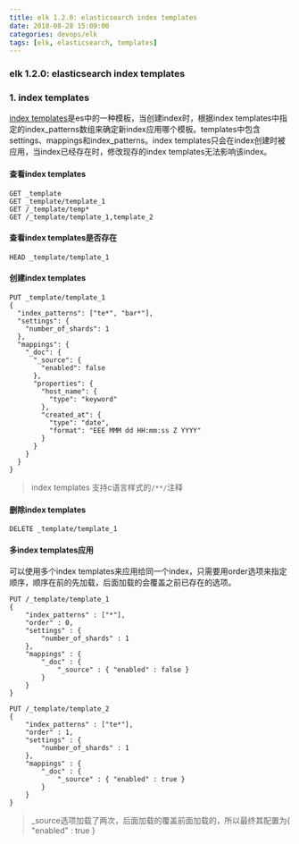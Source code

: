 ```yaml
---
title: elk 1.2.0: elasticsearch index templates
date: 2018-08-28 15:09:00
categories: devops/elk
tags: [elk, elasticsearch, templates]
---
```

### elk 1.2.0: elasticsearch index templates

### 1. index templates
[index templates](https://www.elastic.co/guide/en/elasticsearch/reference/current/indices-templates.html)是es中的一种模板，当创建index时，根据index templates中指定的index_patterns数组来确定新index应用哪个模板。templates中包含settings、mappings和index_patterns。index templates只会在index创建时被应用，当index已经存在时，修改现存的index templates无法影响该index。

#### 查看index templates
```
GET _template
GET _template/template_1
GET /_template/temp*
GET /_template/template_1,template_2
```

#### 查看index templates是否存在
```
HEAD _template/template_1
```

#### 创建index templates
```
PUT _template/template_1
{
  "index_patterns": ["te*", "bar*"],
  "settings": {
    "number_of_shards": 1
  },
  "mappings": {
    "_doc": {
      "_source": {
        "enabled": false
      },
      "properties": {
        "host_name": {
          "type": "keyword"
        },
        "created_at": {
          "type": "date",
          "format": "EEE MMM dd HH:mm:ss Z YYYY"
        }
      }
    }
  }
}
```
> index templates 支持c语言样式的`/**/`注释

#### 删除index templates
```
DELETE _template/template_1
```

#### 多index templates应用
可以使用多个index templates来应用给同一个index，只需要用order选项来指定顺序，顺序在前的先加载，后面加载的会覆盖之前已存在的选项。
```
PUT /_template/template_1
{
    "index_patterns" : ["*"],
    "order" : 0,
    "settings" : {
        "number_of_shards" : 1
    },
    "mappings" : {
        "_doc" : {
            "_source" : { "enabled" : false }
        }
    }
}

PUT /_template/template_2
{
    "index_patterns" : ["te*"],
    "order" : 1,
    "settings" : {
        "number_of_shards" : 1
    },
    "mappings" : {
        "_doc" : {
            "_source" : { "enabled" : true }
        }
    }
}
```
> _source选项加载了两次，后面加载的覆盖前面加载的，所以最终其配置为{ "enabled" : true }